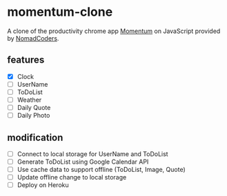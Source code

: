 # momentum-clone

A clone of the productivity chrome app [Momentum](https://chrome.google.com/webstore/detail/momentum/laookkfknpbbblfpciffpaejjkokdgca?hl=en) on JavaScript provided by [NomadCoders](https://academy.nomadcoders.co/p/javascript-basics-for-absolute-beginners).

## features

- [x] Clock
- [ ] UserName
- [ ] ToDoList
- [ ] Weather
- [ ] Daily Quote
- [ ] Daily Photo

## modification

- [ ] Connect to local storage for UserName and ToDoList
- [ ] Generate ToDoList using Google Calendar API
- [ ] Use cache data to support offline (ToDoList, Image, Quote)
- [ ] Update offline change to local storage
- [ ] Deploy on Heroku
